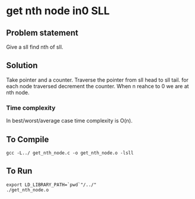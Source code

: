 # get nth node in0 SLL

## Problem statement
Give a sll find nth of sll. 
## Solution
Take pointer and a counter.
Traverse the pointer from sll head to sll tail.
for each node traversed decrement the counter.
When n reahce to 0 we are at nth node.

### Time complexity
In best/worst/average case time complexity is O(n).

## To Compile
```
gcc -L../ get_nth_node.c -o get_nth_node.o -lsll
```
## To Run
```
export LD_LIBRARY_PATH=`pwd`"/../"
./get_nth_node.o
```
